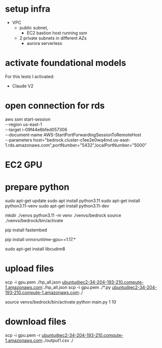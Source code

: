 # setup infra
 - VPC
    - public subnet, 
        - EC2 bastion host running ssm
    - 2 private subnets in different AZs
        - aurora serverless
    
# activate foundational models

For this tests I activated:  
- Claude V2

# open connection for rds
aws ssm start-session \
    --region us-east-1 \
    --target i-09f44e6bfed057306 \
    --document-name AWS-StartPortForwardingSessionToRemoteHost \
    --parameters host="bedrock.cluster-c1ee2e0wq4md.us-east-1.rds.amazonaws.com",portNumber="5432",localPortNumber="5000"

# EC2 GPU

# prepare python
sudo apt-get update
sudo apt install python3.11
sudo apt-get install python3.11-venv
sudo apt-get install python3.11-dev

mkdir ./venvs
python3.11 -m venv ./venvs/bedrock
source ./venvs/bedrock/bin/activate

pip install fastembed

pip install onnxruntime-gpu==1.17.*

sudo apt-get install libcudnn8

# upload files
scp -i gpu.pem ./hp_all.json ubuntu@ec2-34-204-193-210.compute-1.amazonaws.com:./hp_all.json
scp -i gpu.pem ./*.py ubuntu@ec2-34-204-193-210.compute-1.amazonaws.com:./


source venvs/bedrock/bin/activate
python main.py 1 10
# download files
scp -i gpu.pem -r ubuntu@ec2-34-204-193-210.compute-1.amazonaws.com:./output1.csv ./
